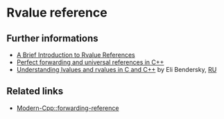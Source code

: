 # Rvalue reference

## Further informations
* [A Brief Introduction to Rvalue References](https://habrahabr.ru/post/226229/)
* [Perfect forwarding and universal references in C++](https://habrahabr.ru/post/242639/)
* [Understanding lvalues and rvalues in C and C++](https://eli.thegreenplace.net/2011/12/15/understanding-lvalues-and-rvalues-in-c-and-c) by Eli Bendersky, [RU](https://habrahabr.ru/post/348198/)

## Related links
* [Modern-Cpp::forwarding-reference](https://github.com/nikolaAV/Modern-Cpp/tree/master/forwarding-reference)
